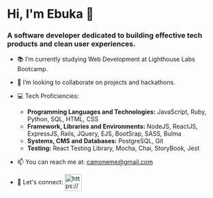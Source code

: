 <h1 >Hi, I'm Ebuka 👋</h1>
<h3 >A software developer dedicated to building effective tech products and clean user experiences.</h3>

- 📚 I’m currently studying Web Development at Lighthouse Labs Bootcamp.

- 🧠 I’m looking to collaborate on projects and hackathons.	

- 💻 Tech Proficiencies:
  - **Programming Languages and Technologies:** JavaScript, Ruby, Python, SQL,  HTML, CSS
  - **Framework, Libraries and Environments:** NodeJS, ReactJS, ExpressJS, Rails, JQuery, EJS, BootSrap, SASS, Bulma
  - **Systems,  CMS and Databases:** PostgreSQL, Git
  - **Testing:** React Testing Library, Mocha, Chai, StoryBook, Jest

- 📫 You can reach me at: camoneme@gmail.com

- 🔗 Let's connect: <a href="https://www.linkedin.com/in/ebukamoneme/" target="blank"><img align="center" src="https://img.icons8.com/fluency/48/000000/linkedin.png" alt="https://www.linkedin.com/in/ebukamoneme/" height="40" width="40" /></a>
<!--
**EbukaMoneme/EbukaMoneme** is a ✨ _special_ ✨ repository because its `README.md` (this file) appears on your GitHub profile.

Here are some ideas to get you started:

- 🔭 I’m currently working on ...
- 🌱 I’m currently learning ...
- 👯 I’m looking to collaborate on ...
- 🤔 I’m looking for help with ...
- 💬 Ask me about ...
- 📫 How to reach me: ...
- 😄 Pronouns: ...
- ⚡ Fun fact: ...
-->
